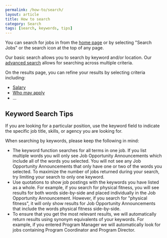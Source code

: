 ```yaml
---
permalink: /how-to/search/
layout: article
title: How to search
category: Search
tags: [search, keywords, tips]
---
```


You can search for jobs in from the [home page](https://www.usajobs.gov/) or by selecting "Search Jobs" or the search icon at the top of any page.

Our basic search allows you to search by keyword and/or location. Our [advanced search](/how-to/search/advanced/) allows for searching across multiple criteria.

On the results page, you can refine your results by selecting criteria including:

* [Salary](filters/salary)
* [Who may apply](filters/who-may-apply/)
* ...


## Keyword Search Tips

If you are looking for a particular position, use the keyword field to indicate the specific job title, skills, or agency you are looking for.

When searching by keywords, please keep the following in mind:

* The keyword function searches for all terms in one job. If you list multiple words you will only see Job Opportunity Announcements which include all of the words you selected. You will not see any Job Opportunity Announcements that only have one or two of the words you selected. To maximize the number of jobs returned during your search, try limiting your search to only one keyword.
* Use quotations to show job postings with the keywords you have listed as a whole. For example, if you search for physical fitness, you will see results for both words side-by-side and placed individually in the Job Opportunity Announcement. However, if you search for "physical fitness", it will only show results for Job Opportunity Announcements that include the words physical fitness side-by-side.
* To ensure that you get the most relevant results, we will automatically return results using synonym equivalents of your keywords. For example, if you entered Program Manager we will automatically look for jobs containing Program Coordinator and Program Director.
